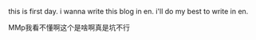 this is first day.
i wanna write this blog in en.
i'll do my best to write in en.

MMp我看不懂啊这个是啥啊真是坑不行
